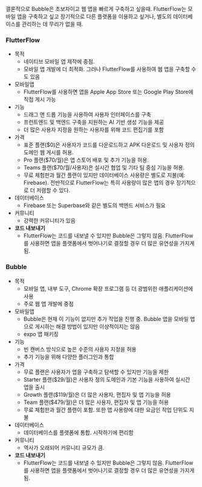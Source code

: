 결론적으로 Bubble은 초보자이고 웹 앱을 빠르게 구축하고 싶을때.
FlutterFlow는 모바일 앱을 구축하고 싶고 장기적으로 다른 플랫폼을 이용하고 싶거나, 별도의 데이터베이스를 관리하는 데 무리가 없을 때. 

### FlutterFlow

- 목적
    - 네이티브 모바일 앱 제작에 중점.
    - 모바일 앱 개발에 더 최적화. 그러나 FlutterFlow를 사용하여 웹 앱을 구축할 수도 있음
- 모바일앱
    - FlutterFlow를 사용하면 앱을 Apple App Store 또는 Google Play Store에 직접 게시 가능
- 기능
    - 드래그 앤 드롭 기능을 사용하여 사용자 인터페이스를 구축
    - 프런트엔드 및 백엔드 구축을 지원하는 AI 기반 생성 기능을 제공
    - 더 많은 사용자 지정을 원하는 사용자를 위해 코드 편집기를 포함
- 가격
    - 표준 플랜($0)은 사용자가 코드를 다운로드하고 APK 다운로드 및 사용자 정의 도메인 웹 게시를 허용.
    - Pro 플랜($70/월)은 앱 스토어 배포 및 추가 기능을 허용.
    - Teams 플랜($70/월/사용자)은 실시간 협업 및 기타 팀 중심 기능을 허용.
    - 무료 체험판과 월간 플랜이 있지만 데이터베이스 사용량은 별도로 지불(예: Firebase). 전반적으로 FlutterFlow는 특히 사용량이 많은 앱의 경우 장기적으로 더 저렴할 수 있다.
- 데이터베이스
    - Firebase 또는 Superbase와 같은 별도의 백엔드 서비스가 필요
- 커뮤니티
    - 강력한 커뮤니티가 있음
- **코드 내보내기**
    - FlutterFlow는 코드를 내보낼 수 있지만 Bubble은 그렇지 않음. FlutterFlow를 사용하면 앱을 플랫폼에서 벗어나기로 결정할 경우 더 많은 유연성을 가지게 됨.

### Bubble

- 목적
    - 모바일 앱, 내부 도구, Chrome 확장 프로그램 등 더 광범위한 애플리케이션에 사용
    - 주로 웹 앱 개발에 중점
- 모바일앱
    - Bubble은 현재 이 기능이 없지만 추가 작업을 진행 중. Bubble 앱을 모바일 앱으로 게시하는 해결 방법이 있지만 이상적이지는 않음
    - expo 앱 패키징
- 기능
    - 빈 캔버스 방식으로 높은 수준의 사용자 지정을 허용
    - 추가 기능을 위해 다양한 플러그인과 통합
- 가격
    - 무료 플랜은 사용자가 앱을 구축하고 탐색할 수 있지만 기능을 제한
    - Starter 플랜($29/월)은 사용자 정의 도메인과 기본 기능을 사용하여 실시간 앱을 출시
    - Growth 플랜($119/월)은 더 많은 사용자, 편집자 및 앱 기능을 허용
    - Team 플랜($479/월)은 더 많은 사용자, 편집자 및 앱 기능을 허용
    - 무료 체험판과 월간 플랜이 포함. 또한 앱 사용량에 대한 요금인 작업 단위도 지불
- 데이터베이스
    - 데이터베이스를 플랫폼에 통합. 시작하기에 편리함
- 커뮤니티
    - 역사가 오래되어 커뮤니티 규모가 큼.
- **코드 내보내기**
    - FlutterFlow는 코드를 내보낼 수 있지만 Bubble은 그렇지 않음. FlutterFlow를 사용하면 앱을 플랫폼에서 벗어나기로 결정할 경우 더 많은 유연성을 가지게 됨.